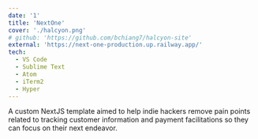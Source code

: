 ```yaml
---
date: '1'
title: 'NextOne'
cover: './halcyon.png'
# github: 'https://github.com/bchiang7/halcyon-site'
external: 'https://next-one-production.up.railway.app/'
tech:
  - VS Code
  - Sublime Text
  - Atom
  - iTerm2
  - Hyper
---
```


A custom NextJS template aimed to help indie hackers remove pain points related to tracking customer information and payment facilitations so they can focus on their next endeavor.

